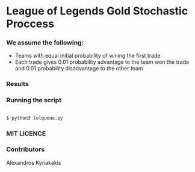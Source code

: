# League of Legends Gold Stochastic Proccess

### We assume the following:

- Teams with equal initial probability of wining the first trade
- Each trade gives 0.01 probability advantage to the team won the trade and 0.01 probability disadvantage to the other team

### Results


### Running the script 

```sh

$ python3 lolqueue.py

```

### MIT LICENCE

### Contributors
Alexandros Kyriakakis
